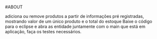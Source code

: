 #ABOUT

adiciona ou remove produtos a partir de informações pré registradas, mostrando valor de um único produto e o total do estoque
Baixe o código para o eclipse e abra as entidade juntamente com o main que está em aplicação, faça os testes necessários.
